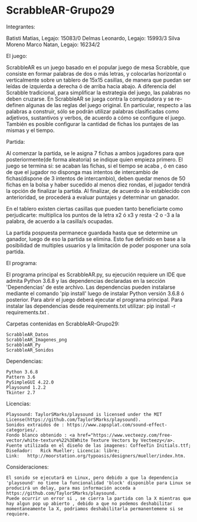 # ScrabbleAR-Grupo29

Integrantes:

  Batisti Matias, Legajo: 15083/0
  Delmas Leonardo, Legajo: 15993/3
  Silva Moreno Marco Natan, Legajo: 16234/2

El juego:

  ScrabbleAR es un juego basado en el popular juego de mesa Scrabble, que consiste en formar palabras de dos o más letras, y colocarlas horizontal o verticalmente sobre un tablero de 15x15 casillas, de manera que puedan ser leídas de izquierda a derecha ó de arriba hacia abajo. A diferencia del Scrabble tradicional, para simplificar la estrategia del juego, las palabras no deben cruzarse. En ScrabbleAR se juega contra la computadora y se re-definen algunas de las reglas del juego original. En particular, respecto a las palabras a construir, sólo se podrán utilizar palabras clasificadas como adjetivos, sustantivos y verbos, de acuerdo a cómo se configure el juego. También es posible configurar la cantidad de fichas los puntajes de las mismas y el tiempo.

  Partida:

  Al comenzar la partida, se le asigna 7 fichas a ambos jugadores para que posteriormente(de forma aleatoria) se indique quien empieza primero.
  El juego se termina si: se acaban las fichas, si el tiempo se acaba , ó en caso de que el jugador no disponga mas intentos de intercambio de fichas(dispone de 3 intentos de intercambio), deben quedar menos de 50 fichas en la bolsa y haber sucedido al menos diez rondas, el jugador tendrá la opción de finalizar la partida. Al finalizar, de acuerdo a lo establecido con anterioridad, se procederá a evaluar puntajes y determinar un ganador.

  En el tablero existen ciertas casillas que pueden tanto beneficiarte como perjudicarte: multiplica los puntos de la letra x2 ó x3 y resta -2 o -3 a la palabra, de acuerdo a la casilla/s ocupadas.    

  La partida pospuesta permanece guardada hasta que se determine un ganador, luego de eso la partida se elimina. Esto fue definido en base a la posibilidad de multiples usuarios y la limitación de poder posponer una sola partida.  

El programa:

  El programa principal es ScrabbleAR.py, su ejecución requiere un IDE que admita Python 3.6.8 y las dependencias declaradas en la sección 'Dependencias' de este archivo. Las dependencias pueden instalarse mediante el comando 'pip install' luego de instalar Python versión 3.6.8 ó posterior. Para abrir el juego deberá ejecutar el programa principal.
  Para instalar las dependencias desde requirements.txt utilizar: pip install -r requirements.txt .

  Carpetas contenidas en ScrabbleAR-Grupo29:

    ScrabbleAR_Datos
    ScrabbleAR_Imagenes_png
    ScrabbleAR_Py
    ScrabbleAR_Sonidos

  Dependencias:

    Python 3.6.8
    Pattern 3.6
    PySimpleGUI 4.22.0
    Playsound 1.2.2
    Tkinter 2.7

  Licencias:

    Playsound: TaylorSMarks/playsound is licensed under the MIT License(https://github.com/TaylorSMarks/playsound).
    Sonidos extraidos de : https://www.zapsplat.com/sound-effect-categories/.
    Fondo blanco obtenido : <a href="https://www.vecteezy.com/free-vector/white-texture%22%3EWhite Texture Vectors by Vecteezy</a>.
    Fuente utilizada en el diseño de las imagenes: CoffeeTin Initials.ttf; Diseñador:	Rick Mueller; Licencia: libre;
    Link:	http://moorstation.org/typoasis/designers/mueller/index.htm.

  Consideraciones:

    El sonido se ejecutará en Linux, pero debido a que la dependencia 'playsound' no tiene la funcionalidad 'block' disponible para Linux se producirá un delay, para mas información acceda a https://github.com/TaylorSMarks/playsound.
    Puede ocurrir un error si , se cierra la partida con la X mientras que hay algun pop up abierto , debido a que no podemos deshabilitar momentaneamente la X, podriamos deshabilitarla permanentemene si se requiere.
